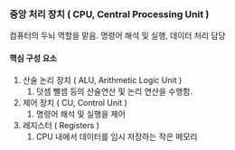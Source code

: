 ### 중앙 처리 장치 ( CPU, Central Processing Unit )
컴퓨터의 두뇌 역할을 맡음. 명령어 해석 및 실행, 데이터 처리 담당
#### 핵심 구성 요소
1. 산술 논리 장치 ( ALU, Arithmetic Logic Unit ) 
	1. 덧셈 뺄셈 등의 산술연산 및 논리 연산을 수행함.
2. 제어 장치 ( CU, Control Unit ) 
	1. 명령어 해석 및 실행을 제어
3. 레지스터 ( Registers )
	1. CPU 내에서 데이터를 임시 저장하는 작은 메모리